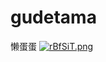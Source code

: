 # gudetama
懒蛋蛋
[![rBfSiT.png](https://s3.ax1x.com/2020/12/22/rBfSiT.png)](https://imgchr.com/i/rBfSiT)
